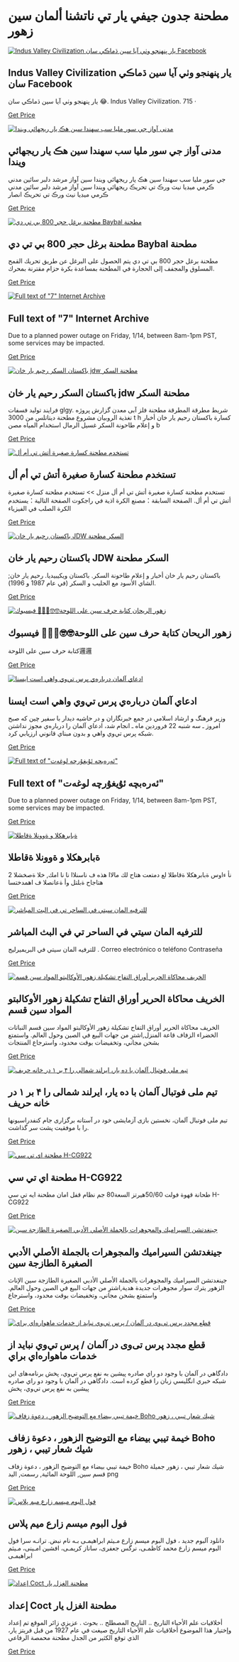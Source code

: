 # مطحنة جدون جيفي يار تي ناتشنا ألمان سين زهور
<a href="https://mnn.zoosnet.net/LR/Chatpre.aspx?id=MNN94995150&p=https://vbl.co.za/" target="_blank">![Indus Valley Civilization يار پنهنجو وٺي آيا سين ڌماڪي سان Facebook](https://raw.githubusercontent.com/gcmcrusher/imgs/main/659.jpg)</a>
## Indus Valley Civilization يار پنهنجو وٺي آيا سين ڌماڪي سان Facebook
يار پنهنجو وٺي آيا سين ڌماڪي سان 😂. Indus Valley Civilization. 715 ·
<a href="https://mnn.zoosnet.net/LR/Chatpre.aspx?id=MNN94995150&p=https://vbl.co.za/" target="_blank">Get Price</a>
<a href="https://mnn.zoosnet.net/LR/Chatpre.aspx?id=MNN94995150&p=https://vbl.co.za/" target="_blank">![مدنی آواز جي سور مليا سب سھندا سين ھڪ يار ريجھائي ويندا](https://raw.githubusercontent.com/gcmcrusher/imgs/main/864.jpg)</a>
## مدنی آواز جي سور مليا سب سھندا سين ھڪ يار ريجھائي ويندا
جي سور مليا سب سھندا سين ھڪ يار ريجھائي ويندا سين آواز مرشد دلبر سائين مدني ڪرمي ميڊيا نيٽ ورڪ تي تحريڪ ريجھائي ويندا سين آواز مرشد دلبر سائين مدني ڪرمي ميڊيا نيٽ ورڪ تي تحريڪ انصار 
<a href="https://mnn.zoosnet.net/LR/Chatpre.aspx?id=MNN94995150&p=https://vbl.co.za/" target="_blank">Get Price</a>
<a href="https://mnn.zoosnet.net/LR/Chatpre.aspx?id=MNN94995150&p=https://vbl.co.za/" target="_blank">![مطحنة برغل حجر 800 بي تي دي Baybal مطحنة](https://raw.githubusercontent.com/gcmcrusher/imgs/main/49.jpg)</a>
## مطحنة برغل حجر 800 بي تي دي Baybal مطحنة
مطحنة برغل حجر 800 بي تي دي يتم الحصول على البرغل عن طريق تحريك القمح المسلوق والمجفف إلى الحجارة في المطحنة بمساعدة بكرة حزام مقترنة بمحرك.
<a href="https://mnn.zoosnet.net/LR/Chatpre.aspx?id=MNN94995150&p=https://vbl.co.za/" target="_blank">Get Price</a>
<a href="https://mnn.zoosnet.net/LR/Chatpre.aspx?id=MNN94995150&p=https://vbl.co.za/" target="_blank">![Full text of "7" Internet Archive](https://raw.githubusercontent.com/gcmcrusher/imgs/main/819.jpg)</a>
## Full text of "7" Internet Archive
Due to a planned power outage on Friday, 1/14, between 8am-1pm PST, some services may be impacted.
<a href="https://mnn.zoosnet.net/LR/Chatpre.aspx?id=MNN94995150&p=https://vbl.co.za/" target="_blank">Get Price</a>
<a href="https://mnn.zoosnet.net/LR/Chatpre.aspx?id=MNN94995150&p=https://vbl.co.za/" target="_blank">![باكستان السكر رحيم يار خان jdw مطحنة السكر](https://raw.githubusercontent.com/gcmcrusher/imgs/main/500.jpg)</a>
## باكستان السكر رحيم يار خان jdw مطحنة السكر
فرایند تولید فسفات glgy. شريط مطرقة المطرقة مطحنة فلز آبی معدن گزارش پروژه تغذية الروبيان مشروع مطحنة ديتاتلس من 3000 t h كسارة باكستان رحيم يار خان أخبار و إعلام طاحونة السكر غسيل الرمال استخدام المياه مصن b
<a href="https://mnn.zoosnet.net/LR/Chatpre.aspx?id=MNN94995150&p=https://vbl.co.za/" target="_blank">Get Price</a>
<a href="https://mnn.zoosnet.net/LR/Chatpre.aspx?id=MNN94995150&p=https://vbl.co.za/" target="_blank">![تستخدم مطحنة كسارة صغيرة أتش تي أم أل](https://raw.githubusercontent.com/gcmcrusher/imgs/main/668.jpg)</a>
## تستخدم مطحنة كسارة صغيرة أتش تي أم أل
تستخدم مطحنة كسارة صغيرة أتش تي أم أل منزل >> تستخدم مطحنة كسارة صغيرة أتش تي أم أل. الصفحة السابقة：مصنع الكرة اذية في راجكوت الصفحة التالية：يستخدم الكرة الصلب في الفيزياء
<a href="https://mnn.zoosnet.net/LR/Chatpre.aspx?id=MNN94995150&p=https://vbl.co.za/" target="_blank">Get Price</a>
<a href="https://mnn.zoosnet.net/LR/Chatpre.aspx?id=MNN94995150&p=https://vbl.co.za/" target="_blank">![باكستان رحيم يار خان JDW السكر مطحنة](https://raw.githubusercontent.com/gcmcrusher/imgs/main/169.jpg)</a>
## باكستان رحيم يار خان JDW السكر مطحنة
باكستان رحيم يار خان أخبار و إعلام طاحونة السكر. باكستان ويكيبيديا. رحيم يار خان; الشاي الأسود مع الحليب و السكر (في عام 1987 و 1996).
<a href="https://mnn.zoosnet.net/LR/Chatpre.aspx?id=MNN94995150&p=https://vbl.co.za/" target="_blank">Get Price</a>
<a href="https://mnn.zoosnet.net/LR/Chatpre.aspx?id=MNN94995150&p=https://vbl.co.za/" target="_blank">![زهور الريحان كتابة حرف سين على اللوحة🤓🤓👩‍🏫😊 فيسبوك](https://raw.githubusercontent.com/gcmcrusher/imgs/main/70.jpg)</a>
## زهور الريحان كتابة حرف سين على اللوحة🤓🤓👩‍🏫😊 فيسبوك
كتابة حرف سين على اللوحة邏邏 ‍
<a href="https://mnn.zoosnet.net/LR/Chatpre.aspx?id=MNN94995150&p=https://vbl.co.za/" target="_blank">Get Price</a>
<a href="https://mnn.zoosnet.net/LR/Chatpre.aspx?id=MNN94995150&p=https://vbl.co.za/" target="_blank">![ادعاي آلمان درباره‌ي پرس‌ تي‌وي واهي است ایسنا](https://raw.githubusercontent.com/gcmcrusher/imgs/main/360.jpg)</a>
## ادعاي آلمان درباره‌ي پرس‌ تي‌وي واهي است ایسنا
وزير فرهنگ و ارشاد اسلامي در جمع خبرنگاران و در حاشيه ديدار با سفير چين كه صبح امروز ـ سه شنبه 22 فروردين ماه ـ انجام شد،‌ ادعاي آلمان را درباره‌ي مجوز نداشتن شبكه پرس‌ تي‌وي واهي و بدون مبناي قانوني ارزيابي كرد.
<a href="https://mnn.zoosnet.net/LR/Chatpre.aspx?id=MNN94995150&p=https://vbl.co.za/" target="_blank">Get Price</a>
<a href="https://mnn.zoosnet.net/LR/Chatpre.aspx?id=MNN94995150&p=https://vbl.co.za/" target="_blank">![Full text of "ئەرەبچە ئۇيغۇرچە لوغەت"](https://raw.githubusercontent.com/gcmcrusher/imgs/main/83.jpg)</a>
## Full text of "ئەرەبچە ئۇيغۇرچە لوغەت"
Due to a planned power outage on Friday, 1/14, between 8am-1pm PST, some services may be impacted.
<a href="https://mnn.zoosnet.net/LR/Chatpre.aspx?id=MNN94995150&p=https://vbl.co.za/" target="_blank">Get Price</a>
<a href="https://mnn.zoosnet.net/LR/Chatpre.aspx?id=MNN94995150&p=https://vbl.co.za/" target="_blank">![ةبابرهكلا و ةوونلا ةقاطلا](https://raw.githubusercontent.com/gcmcrusher/imgs/main/551.jpg)</a>
## ةبابرهكلا و ةوونلا ةقاطلا
2 نأ ءاوس ةبابرهكلا ةقاطلا لع دمتعت هتاح لك مالاا هذه ف ناسنلاا نا نا امك, خلا ةصخشلا هتاجاح ةبلتل وأ ةعانصلا ف اهمدختسا
<a href="https://mnn.zoosnet.net/LR/Chatpre.aspx?id=MNN94995150&p=https://vbl.co.za/" target="_blank">Get Price</a>
<a href="https://mnn.zoosnet.net/LR/Chatpre.aspx?id=MNN94995150&p=https://vbl.co.za/" target="_blank">![‫للترفيه المان سيتي في الساحر تي في البث المباشر‬](https://raw.githubusercontent.com/gcmcrusher/imgs/main/234.jpg)</a>
## ‫للترفيه المان سيتي في الساحر تي في البث المباشر‬
للترفيه المان سيتي في البريميرليج . Correo electrónico o teléfono Contraseña
<a href="https://mnn.zoosnet.net/LR/Chatpre.aspx?id=MNN94995150&p=https://vbl.co.za/" target="_blank">Get Price</a>
<a href="https://mnn.zoosnet.net/LR/Chatpre.aspx?id=MNN94995150&p=https://vbl.co.za/" target="_blank">![الخريف محاكاة الحرير أوراق التفاح تشكيلة زهور الأوكالبتو المواد سين قسم ](https://raw.githubusercontent.com/gcmcrusher/imgs/main/658.jpg)</a>
## الخريف محاكاة الحرير أوراق التفاح تشكيلة زهور الأوكالبتو المواد سين قسم 
الخريف محاكاة الحرير أوراق التفاح تشكيلة زهور الأوكالبتو المواد سين قسم النباتات الخضراء الزفاف قاعة المنزل,اشترِ من جهات البيع في الصين وحول العالم. واستمتع بشحن مجاني، وتخفيضات بوقت محدود، واسترجاع المنتجات 
<a href="https://mnn.zoosnet.net/LR/Chatpre.aspx?id=MNN94995150&p=https://vbl.co.za/" target="_blank">Get Price</a>
<a href="https://mnn.zoosnet.net/LR/Chatpre.aspx?id=MNN94995150&p=https://vbl.co.za/" target="_blank">![تيم ملى فوتبال آلمان با ده يار، ايرلند شمالى را ۴ بر ۱ در خانه حريف ](https://raw.githubusercontent.com/gcmcrusher/imgs/main/248.jpg)</a>
## تيم ملى فوتبال آلمان با ده يار، ايرلند شمالى را ۴ بر ۱ در خانه حريف 
تيم ملى فوتبال آلمان، نخستين بازى آزمايشى خود در آستانه برگزارى جام كنفدراسيونها را با موفقيت پشت سر گذاشت.
<a href="https://mnn.zoosnet.net/LR/Chatpre.aspx?id=MNN94995150&p=https://vbl.co.za/" target="_blank">Get Price</a>
<a href="https://mnn.zoosnet.net/LR/Chatpre.aspx?id=MNN94995150&p=https://vbl.co.za/" target="_blank">![مطحنة اي تي سي H-CG922](https://raw.githubusercontent.com/gcmcrusher/imgs/main/280.jpg)</a>
## مطحنة اي تي سي H-CG922
طحانة قهوة فولت 50/60هيرتز السعة80 جم نظام قفل امان مطحنة ايه تي سي H-CG922
<a href="https://mnn.zoosnet.net/LR/Chatpre.aspx?id=MNN94995150&p=https://vbl.co.za/" target="_blank">Get Price</a>
<a href="https://mnn.zoosnet.net/LR/Chatpre.aspx?id=MNN94995150&p=https://vbl.co.za/" target="_blank">![جينغدتشن السيراميك والمجوهرات بالجملة الأصلي الأدبي الصغيرة الطازجة سين ](https://raw.githubusercontent.com/gcmcrusher/imgs/main/287.jpg)</a>
## جينغدتشن السيراميك والمجوهرات بالجملة الأصلي الأدبي الصغيرة الطازجة سين 
جينغدتشن السيراميك والمجوهرات بالجملة الأصلي الأدبي الصغيرة الطازجة سين الإناث الزهور يترك سوار مجوهرات جديدة هدية,اشترِ من جهات البيع في الصين وحول العالم. واستمتع بشحن مجاني، وتخفيضات بوقت محدود، واسترجاع 
<a href="https://mnn.zoosnet.net/LR/Chatpre.aspx?id=MNN94995150&p=https://vbl.co.za/" target="_blank">Get Price</a>
<a href="https://mnn.zoosnet.net/LR/Chatpre.aspx?id=MNN94995150&p=https://vbl.co.za/" target="_blank">![قطع مجدد پرس تی‌وی در آلمان / پرس تي‌وي نباید از خدمات ماهواره‌اي براي ](https://raw.githubusercontent.com/gcmcrusher/imgs/main/847.jpg)</a>
## قطع مجدد پرس تی‌وی در آلمان / پرس تي‌وي نباید از خدمات ماهواره‌اي براي 
دادگاهي در آلمان با وجود دو راي صادره پيشين به نفع پرس تي‌وي، پخش برنامه‌های اين شبکه خبري انگليسي زبان را قطع کرده است. دادگاهي در آلمان با وجود دو راي صادره پيشين به نفع پرس تي‌وي، پخش 
<a href="https://mnn.zoosnet.net/LR/Chatpre.aspx?id=MNN94995150&p=https://vbl.co.za/" target="_blank">Get Price</a>
<a href="https://mnn.zoosnet.net/LR/Chatpre.aspx?id=MNN94995150&p=https://vbl.co.za/" target="_blank">![خيمة تيبي بيضاء مع التوضيح الزهور ، دعوة زفاف Boho شيك شعار تيبي ، زهور ](https://raw.githubusercontent.com/gcmcrusher/imgs/main/703.jpg)</a>
## خيمة تيبي بيضاء مع التوضيح الزهور ، دعوة زفاف Boho شيك شعار تيبي ، زهور 
خيمة تيبي بيضاء مع التوضيح الزهور ، دعوة زفاف Boho شيك شعار تيبي ، زهور جميلة قسم سين, اللوحة المائية, رسمت, اليد png
<a href="https://mnn.zoosnet.net/LR/Chatpre.aspx?id=MNN94995150&p=https://vbl.co.za/" target="_blank">Get Price</a>
<a href="https://mnn.zoosnet.net/LR/Chatpre.aspx?id=MNN94995150&p=https://vbl.co.za/" target="_blank">![فول البوم ميسم زارع میم پلاس](https://raw.githubusercontent.com/gcmcrusher/imgs/main/600.jpg)</a>
## فول البوم ميسم زارع میم پلاس
دانلود آلبوم جدید ، فول البوم ميسم زارع مـیثم ابراهیمـی بـه نام نبض. ترانـه سرا فول البوم ميسم زارع محمد کاظمـی، نرگس جعفری، ساناز کریمـی، افشین امـینی، مـیثم ابراهیمـی
<a href="https://mnn.zoosnet.net/LR/Chatpre.aspx?id=MNN94995150&p=https://vbl.co.za/" target="_blank">Get Price</a>
<a href="https://mnn.zoosnet.net/LR/Chatpre.aspx?id=MNN94995150&p=https://vbl.co.za/" target="_blank">![إعداد Coct مطحنة الغزل يار](https://raw.githubusercontent.com/gcmcrusher/imgs/main/857.jpg)</a>
## إعداد Coct مطحنة الغزل يار
أخلاقيات علم الأحياء التاريخ .. التاريخ المصطلح .. بحوث . عزيزي زائر الموقع تم إعداد وإختيار هذا الموضوع أخلاقيات علم الأحياء التاريخ صيغت في عام 1927 من قبل فريتز يار، الذي توقع الكثير من الجدل مطحنة محمصة الرفاعي 
<a href="https://mnn.zoosnet.net/LR/Chatpre.aspx?id=MNN94995150&p=https://vbl.co.za/" target="_blank">Get Price</a>
